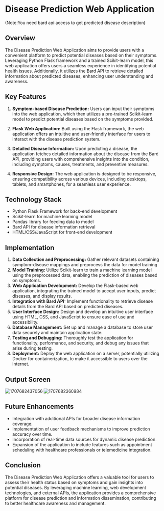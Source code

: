 # Disease Prediction Web Application
(Note:You need bard api access to get predicted disease description)
## Overview
The Disease Prediction Web Application aims to provide users with a convenient platform to predict potential diseases based on their symptoms. Leveraging Python Flask framework and a trained Scikit-learn model, this web application offers users a seamless experience in identifying potential health issues. Additionally, it utilizes the Bard API to retrieve detailed information about predicted diseases, enhancing user understanding and awareness.

## Key Features

1. **Symptom-based Disease Prediction:** Users can input their symptoms into the web application, which then utilizes a pre-trained Scikit-learn model to predict potential diseases based on the symptoms provided.

2. **Flask Web Application:** Built using the Flask framework, the web application offers an intuitive and user-friendly interface for users to interact with the disease prediction system.

3. **Detailed Disease Information:** Upon predicting a disease, the application fetches detailed information about the disease from the Bard API, providing users with comprehensive insights into the condition, including symptoms, causes, treatments, and preventive measures.

5. **Responsive Design:** The web application is designed to be responsive, ensuring compatibility across various devices, including desktops, tablets, and smartphones, for a seamless user experience.

## Technology Stack

- Python Flask Framework for back-end development
- Scikit-learn for machine learning model
- Pandas library for feeding data to model
- Bard API for disease information retrieval
- HTML/CSS/JavaScript for front-end development


## Implementation

1. **Data Collection and Preprocessing:** Gather relevant datasets containing symptom-disease mappings and preprocess the data for model training.
2. **Model Training:** Utilize Scikit-learn to train a machine learning model using the preprocessed data, enabling the prediction of diseases based on symptoms.
3. **Web Application Development:** Develop the Flask-based web application, integrating the trained model to accept user inputs, predict diseases, and display results.
4. **Integration with Bard API:** Implement functionality to retrieve disease details from the Bard API based on predicted diseases.
5. **User Interface Design:** Design and develop an intuitive user interface using HTML, CSS, and JavaScript to ensure ease of use and accessibility.
6. **Database Management:** Set up and manage a database to store user data securely and maintain application state.
7. **Testing and Debugging:** Thoroughly test the application for functionality, performance, and security, and debug any issues that arise during testing.
8. **Deployment:** Deploy the web application on a server, potentially utilizing Docker for containerization, to make it accessible to users over the internet.

## Output Screen
![1707682437056](https://github.com/user-attachments/assets/55ff1d39-2b1e-4ac1-b2bd-a43bc99e6b0b)
![1707682360934](https://github.com/user-attachments/assets/2b3469b5-346c-4087-a10b-0dfd922a3fbe)

## Future Enhancements

- Integration with additional APIs for broader disease information coverage.
- Implementation of user feedback mechanisms to improve prediction accuracy over time.
- Incorporation of real-time data sources for dynamic disease prediction.
- Expansion of the application to include features such as appointment scheduling with healthcare professionals or telemedicine integration.

## Conclusion

The Disease Prediction Web Application offers a valuable tool for users to assess their health status based on symptoms and gain insights into potential diseases. By leveraging machine learning, web development technologies, and external APIs, the application provides a comprehensive platform for disease prediction and information dissemination, contributing to better healthcare awareness and management.


